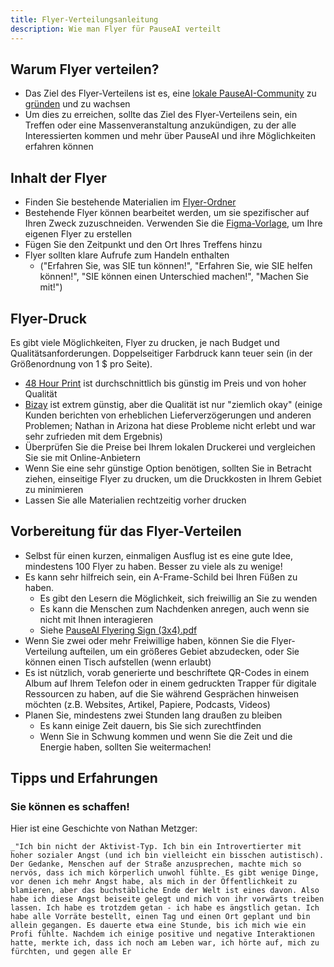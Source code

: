 ```yaml
---
title: Flyer-Verteilungsanleitung
description: Wie man Flyer für PauseAI verteilt
---
```


## Warum Flyer verteilen?

- Das Ziel des Flyer-Verteilens ist es, eine [lokale PauseAI-Community](/communities) zu [gründen](/local-organizing) und zu wachsen
- Um dies zu erreichen, sollte das Ziel des Flyer-Verteilens sein, ein Treffen oder eine Massenveranstaltung anzukündigen, zu der alle Interessierten kommen und mehr über PauseAI und ihre Möglichkeiten erfahren können

## Inhalt der Flyer

- Finden Sie bestehende Materialien im [Flyer-Ordner](https://drive.google.com/drive/folders/1MAU_bq31bEuylhzkt2NkZ_XRY6TlKaqZ?usp=drive_link)
- Bestehende Flyer können bearbeitet werden, um sie spezifischer auf Ihren Zweck zuzuschneiden. Verwenden Sie die [Figma-Vorlage](https://www.figma.com/design/iQ4PHQTi1vAVmT9Lckazqt/PauseAI-designs---editable), um Ihre eigenen Flyer zu erstellen
- Fügen Sie den Zeitpunkt und den Ort Ihres Treffens hinzu
- Flyer sollten klare Aufrufe zum Handeln enthalten
  - ("Erfahren Sie, was SIE tun können!", "Erfahren Sie, wie SIE helfen können!", "SIE können einen Unterschied machen!", "Machen Sie mit!")

## Flyer-Druck

Es gibt viele Möglichkeiten, Flyer zu drucken, je nach Budget und Qualitätsanforderungen. Doppelseitiger Farbdruck kann teuer sein (in der Größenordnung von 1 $ pro Seite).

- [48 Hour Print](https://www.48hourprint.com/) ist durchschnittlich bis günstig im Preis und von hoher Qualität
- [Bizay](https://us.bizay.com/) ist extrem günstig, aber die Qualität ist nur "ziemlich okay" (einige Kunden berichten von erheblichen Lieferverzögerungen und anderen Problemen; Nathan in Arizona hat diese Probleme nicht erlebt und war sehr zufrieden mit dem Ergebnis)
- Überprüfen Sie die Preise bei Ihrem lokalen Druckerei und vergleichen Sie sie mit Online-Anbietern
- Wenn Sie eine sehr günstige Option benötigen, sollten Sie in Betracht ziehen, einseitige Flyer zu drucken, um die Druckkosten in Ihrem Gebiet zu minimieren
- Lassen Sie alle Materialien rechtzeitig vorher drucken

## Vorbereitung für das Flyer-Verteilen

- Selbst für einen kurzen, einmaligen Ausflug ist es eine gute Idee, mindestens 100 Flyer zu haben. Besser zu viele als zu wenige!
- Es kann sehr hilfreich sein, ein A-Frame-Schild bei Ihren Füßen zu haben.
  - Es gibt den Lesern die Möglichkeit, sich freiwillig an Sie zu wenden
  - Es kann die Menschen zum Nachdenken anregen, auch wenn sie nicht mit Ihnen interagieren
  - Siehe [PauseAI Flyering Sign (3x4).pdf](https://drive.google.com/file/d/1DNjgsD-QTL6Xf_MI_0COiYOCO3rVhNZ2/view?usp=drive_link)
- Wenn Sie zwei oder mehr Freiwillige haben, können Sie die Flyer-Verteilung aufteilen, um ein größeres Gebiet abzudecken, oder Sie können einen Tisch aufstellen (wenn erlaubt)
- Es ist nützlich, vorab generierte und beschriftete QR-Codes in einem Album auf Ihrem Telefon oder in einem gedruckten Trapper für digitale Ressourcen zu haben, auf die Sie während Gesprächen hinweisen möchten (z.B. Websites, Artikel, Papiere, Podcasts, Videos)
- Planen Sie, mindestens zwei Stunden lang draußen zu bleiben
  - Es kann einige Zeit dauern, bis Sie sich zurechtfinden
  - Wenn Sie in Schwung kommen und wenn Sie die Zeit und die Energie haben, sollten Sie weitermachen!

## Tipps und Erfahrungen

### Sie können es schaffen!

Hier ist eine Geschichte von Nathan Metzger:

    _"Ich bin nicht der Aktivist-Typ. Ich bin ein Introvertierter mit hoher sozialer Angst (und ich bin vielleicht ein bisschen autistisch). Der Gedanke, Menschen auf der Straße anzusprechen, machte mich so nervös, dass ich mich körperlich unwohl fühlte. Es gibt wenige Dinge, vor denen ich mehr Angst habe, als mich in der Öffentlichkeit zu blamieren, aber das buchstäbliche Ende der Welt ist eines davon. Also habe ich diese Angst beiseite gelegt und mich von ihr vorwärts treiben lassen. Ich habe es trotzdem getan - ich habe es ängstlich getan. Ich habe alle Vorräte bestellt, einen Tag und einen Ort geplant und bin allein gegangen. Es dauerte etwa eine Stunde, bis ich mich wie ein Profi fühlte. Nachdem ich einige positive und negative Interaktionen hatte, merkte ich, dass ich noch am Leben war, ich hörte auf, mich zu fürchten, und gegen alle Er